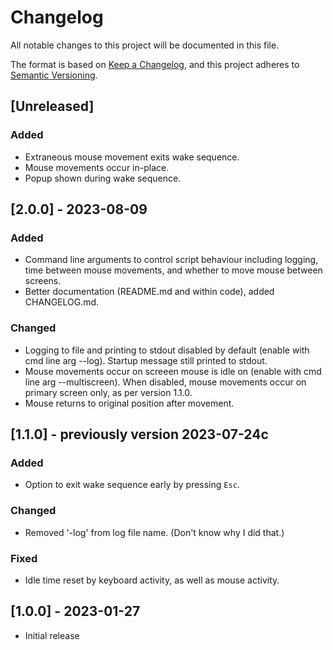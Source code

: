 <!-- markdownlint-disable MD024 -->
# Changelog

All notable changes to this project will be documented in this file.

The format is based on [Keep a Changelog](https://keepachangelog.com/en/1.1.0/),
and this project adheres to [Semantic Versioning](https://semver.org/spec/v2.0.0.html).

## [Unreleased]

### Added

- Extraneous mouse movement exits wake sequence.
- Mouse movements occur in-place.
- Popup shown during wake sequence.

## [2.0.0] - 2023-08-09

### Added

- Command line arguments to control script behaviour including logging, time between mouse movements, and whether to move mouse between screens.
- Better documentation (README.md and within code), added CHANGELOG.md.

### Changed

- Logging to file and printing to stdout disabled by default (enable with cmd line arg --log). Startup message still printed to stdout.
- Mouse movements occur on screeen mouse is idle on (enable with cmd line arg --multiscreen). When disabled, mouse movements occur on primary screen only, as per version 1.1.0.
- Mouse returns to original position after movement.

## [1.1.0] - previously version 2023-07-24c

### Added

- Option to exit wake sequence early by pressing ```Esc```.

### Changed

- Removed '-log' from log file name. (Don't know why I did that.)

### Fixed

- Idle time reset by keyboard activity, as well as mouse activity.

## [1.0.0] - 2023-01-27

- Initial release
